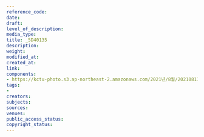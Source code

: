 ```yaml
---
reference_code: 
date: 
draft: 
level_of_description: 
media_type: 
title: _5D40135
description: 
weight: 
modified_at: 
created_at: 
link: 
components:
- https://kctu-photo.s3.ap-northeast-2.amazonaws.com/2021년/8월/20210813_이재용+특혜+가석방+강행한+문재인+정부+규탄+기자회견/_5D40135.jpg
tags:
- 
creators: 
subjects: 
sources: 
venues: 
public_access_status: 
copyright_status: 
---
```


